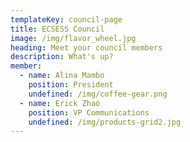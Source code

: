 ```yaml
---
templateKey: council-page
title: ECSESS Council
image: /img/flavor_wheel.jpg
heading: Meet your council members
description: What's up?
member:
  - name: Alina Mambo
    position: President
    undefined: /img/coffee-gear.png
  - name: Erick Zhao
    position: VP Communications
    undefined: /img/products-grid2.jpg
---
```


